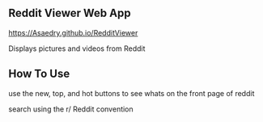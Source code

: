 Reddit Viewer Web App
-

https://Asaedry.github.io/RedditViewer


Displays pictures and videos from Reddit 



How To Use
-
use the new, top, and hot buttons to see whats on the front page of reddit

search using the r/ Reddit convention 